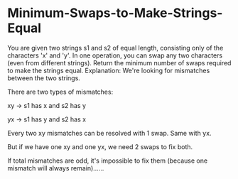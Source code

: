 # Minimum-Swaps-to-Make-Strings-Equal
You are given two strings s1 and s2 of equal length, consisting only of the characters 'x' and 'y'.  In one operation, you can swap any two characters (even from different strings). Return the minimum number of swaps required to make the strings equal.
Explanation:
We're looking for mismatches between the two strings.

There are two types of mismatches:

xy → s1 has x and s2 has y

yx → s1 has y and s2 has x

Every two xy mismatches can be resolved with 1 swap. Same with yx.

But if we have one xy and one yx, we need 2 swaps to fix both.

If total mismatches are odd, it's impossible to fix them (because one mismatch will always remain)......
